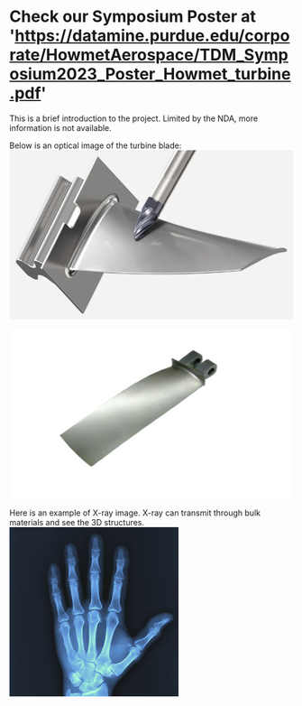 # Check our Symposium Poster at 'https://datamine.purdue.edu/corporate/HowmetAerospace/TDM_Symposium2023_Poster_Howmet_turbine.pdf'

This is a brief introduction to the project. Limited by the NDA, more information is not available.

Below is an optical image of the turbine blade:  
<img src="/image/Turbine_blade.png"  width="600" height="300">

<img src="/image/Turbine_blade_2.jpg"  width="600" height="300">

Here is an example of X-ray image. X-ray can transmit through bulk materials and see the 3D structures.  
<img src="/image/x_ray.jpg"  width="300" height="300">
